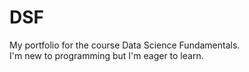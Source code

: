 # DSF
My portfolio for the course Data Science Fundamentals.
<br>
I'm new to programming but I'm eager to learn.
